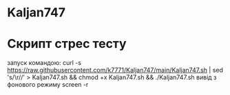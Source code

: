 # Kaljan747
# Скрипт стрес тесту
запуск командою:
curl -s https://raw.githubusercontent.com/k7771/Kaljan747/main/Kaljan747.sh | sed 's/\r//' > Kaljan747.sh && chmod +x Kaljan747.sh && ./Kaljan747.sh
вивід з фонового режиму screen -r
